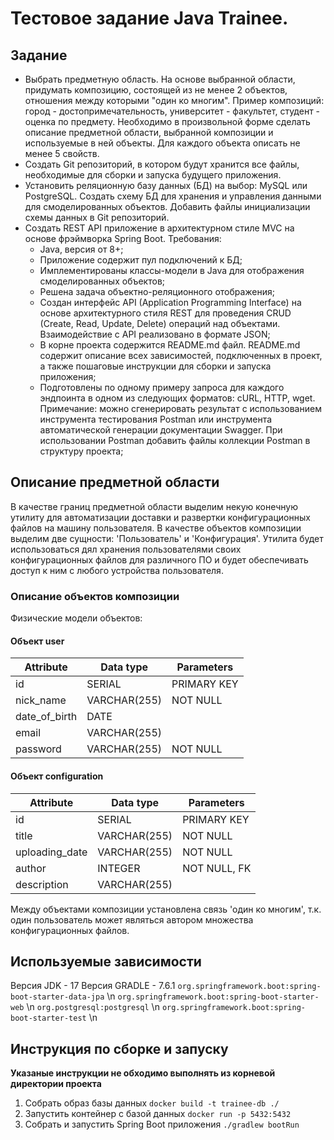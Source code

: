 # Тестовое задание Java Trainee.
## Задание
- Выбрать предметную область. На основе выбранной области, придумать композицию, состоящей из не менее 2 объектов, отношения между которыми "один ко многим". Пример композиций: город - достопримечательность, университет - факультет, студент - оценка по предмету. Необходимо в произвольной форме сделать описание предметной области, выбранной композиции и используемые в ней объекты. Для каждого объекта описать не менее 5 свойств.
- Создать Git репозиторий, в котором будут хранится все файлы, необходимые для
сборки и запуска будущего приложения.
- Установить реляционную базу данных (БД) на выбор: MySQL или PostgreSQL. Создать
схему БД для хранения и управления данными для смоделированных объектов. Добавить
файлы инициализации схемы данных в Git репозиторий.
- Создать REST API приложение в архитектурном стиле MVC на основе фрэймворка
Spring Boot. Требования:
    - Java, версия от 8+;
    - Приложение содержит пул подключений к БД;
    - Имплементированы классы-модели в Java для отображения смоделированных объектов;
    - Решена задача объектно-реляционного отображения;
    - Создан интерфейс API (Application Programming Interface) на основе архитектурного стиля REST для проведения CRUD (Create, Read, Update, Delete) операций над объектами. Взаимодействие с API реализовано в формате JSON;
    - В корне проекта содержится README.md файл. README.md содержит описание всех зависимостей, подключенных в проект, а также   пошаговые инструкции для сборки и запуска приложения;
    - Подготовлены по одному примеру запроса для каждого эндпоинта в одном из следующих форматов: сURL, HTTP, wget. Примечание: можно сгенерировать результат с использованием инструмента тестирования Postman или инструмента автоматической генерации документации Swagger. При использовании Postman добавить файлы коллекции Postman в структуру проекта;

## Описание предметной области
В качестве границ предметной области выделим некую конечную утилиту для автоматизации доставки и развертки конфигурационных файлов на машину пользователя. В качестве объектов композиции выделим две сущности: 'Пользователь' и 'Конфигурация'. Утилита будет использоваться дял хранения пользователями своих конфигурационных файлов для различного ПО и будет обеспечивать доступ к ним с любого устройства пользователя.
### Описание объектов композиции
Физические модели объектов:
#### Объект user
| Attribute          | Data type        |      Parameters       |
|---------------|--------|-------------|
| id            | SERIAL | PRIMARY KEY |
| nick_name     | VARCHAR(255)   | NOT NULL    |
| date_of_birth | DATE   |             |
| email         | VARCHAR(255)   |             |
| password      | VARCHAR(255)   | NOT NULL    |

#### Объект configuration
| Attribute          | Data type        |      Parameters       |
|---------------|--------|-------------|
| id            | SERIAL | PRIMARY KEY |
| title     | VARCHAR(255)   | NOT NULL    |
| uploading_date | VARCHAR(255)   |     NOT NULL        |
| author         | INTEGER   |     NOT NULL, FK        |
| description      | VARCHAR(255)   |     |

Между объектами композиции установлена связь 'один ко многим', т.к. один пользователь может являться автором множества конфигурационных файлов.
## Используемые зависимости
Версия JDK - 17
Версия GRADLE - 7.6.1
`org.springframework.boot:spring-boot-starter-data-jpa` \n
`org.springframework.boot:spring-boot-starter-web` \n
`org.postgresql:postgresql` \n
`org.springframework.boot:spring-boot-starter-test` \n
## Инструкция по сборке и запуску
**Указаные инструкции не обходимо выполнять из корневой директории проекта**
1. Собрать образ базы данных `docker build -t trainee-db ./`
2. Запустить контейнер с базой данных `docker run -p 5432:5432`
3. Собрать и запустить Spring Boot приложения `./gradlew bootRun
`

